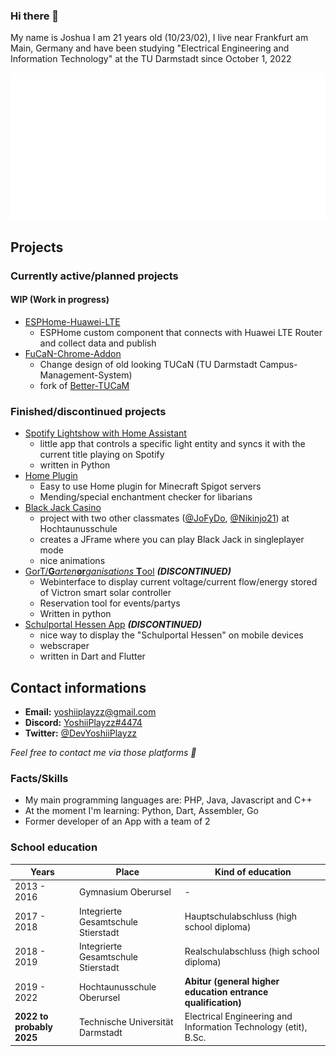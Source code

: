 ### Hi there 👋
My name is Joshua
I am 21 years old (10/23/02),
I live near Frankfurt am Main, Germany and have been studying "Electrical Engineering and Information Technology" at the TU Darmstadt since October 1, 2022

![Metrics](https://github.com/YoshiiPlayzz/YoshiiPlayzz/blob/main/metrics.classic.svg)

## Projects


### Currently active/planned projects


#### __WIP__ (Work in progress)
* [ESPHome-Huawei-LTE](https://github.com/YoshiiPlayzz/ESPHome-Huawei-LTE)
  * ESPHome custom component that connects with Huawei LTE Router and collect data and publish
* [FuCaN-Chrome-Addon](https://github.com/YoshiiPlayzz/FUCaN-Chromium-Addon)
  * Change design of old looking TUCaN (TU Darmstadt Campus-Management-System)
  * fork of [Better-TUCaM](https://github.com/JonasEmrich/Better-TUCaN)


### Finished/discontinued projects 
* [Spotify Lightshow with Home Assistant](https://github.com/YoshiiPlayzz/spotify_light_show)
  * little app that controls a specific light entity and syncs it with the current title playing on Spotify
  * written in Python
* [Home Plugin](https://github.com/YoshiiPlayzz/HomePlugin)
  * Easy to use Home plugin for Minecraft Spigot servers
  * Mending/special enchantment checker for libarians
* [Black Jack Casino](https://github.com/YoshiiPlayzz/BlackJack_Casino)
  * project with two other classmates ([@JoFyDo](https://github.com/JoFyDo), [@Nikinjo21](https://github.com/Nikinjo21)) at Hochtaunusschule
  * creates a JFrame where you can play Black Jack in singleplayer mode
  * nice animations
* [GorT/**G***arten***or***ganisations* **T**ool](https://github.com/YoshiiPlayzz/GorT)  ***(DISCONTINUED)***
  * Webinterface to display current voltage/current flow/energy stored of Victron smart solar controller
  * Reservation tool for events/partys 
  * Written in python
* [Schulportal Hessen App](https://github.com/Schulportal-Hessen-App/Schulportal-Hessen-App) ***(DISCONTINUED)***
  * nice way to display the "Schulportal Hessen" on mobile devices
  * webscraper
  * written in Dart and Flutter

## Contact informations
* **Email:** [yoshiiplayzz@gmail.com](mailto:yoshiiplayzz@gmail.com?subject=Github%20Contact) 
* **Discord:** [YoshiiPlayzz#4474](https://discord.com/users/274996932177428481)
* **Twitter:** [@DevYoshiiPlayzz](https://twitter.com/DevYoshiiPlayzz)

*Feel free to contact me via those platforms 🙂*



### Facts/Skills

* My main programming languages are: PHP, Java, Javascript and C++
* At the moment I'm learning: Python, Dart, Assembler, Go
* Former developer of an App with a team of 2


### School education

| Years         |  Place                              | Kind of education
|---------------|-------------------------------------|--------------------
| 2013 - 2016 | Gymnasium Oberursel | -
| 2017 - 2018 | Integrierte Gesamtschule Stierstadt | Hauptschulabschluss (high school diploma)
| 2018 - 2019 | Integrierte Gesamtschule Stierstadt | Realschulabschluss (high school diploma)
| 2019 - 2022 | Hochtaunusschule Oberursel  	      | **Abitur (general higher education entrance qualification)**
| **2022 to probably 2025**    | Technische Universität Darmstadt    |  Electrical Engineering and Information Technology (etit), B.Sc.






